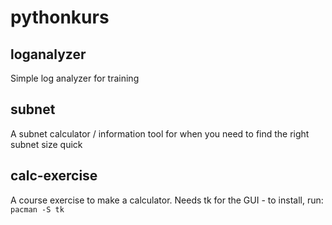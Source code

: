 # pythonkurs

## loganalyzer
Simple log analyzer for training

## subnet
A subnet calculator / information tool for when you need to find the right subnet size quick

## calc-exercise
A course exercise to make a calculator.
Needs tk for the GUI - to install, run:
`pacman -S tk`
